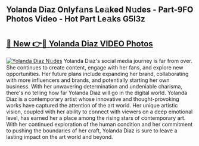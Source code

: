 ## Yolanda Diaz Onlyf𝚊ns Le𝚊ked N𝚞des - Part-9FO Photos Video - Hot Part Le𝚊ks G5l3z

# <h2><a href="http://ac31681.deff.icu/?id=Yolanda+Diaz">🔗 New 👉🔴 Yolanda Diaz VIDEO Photos</a></h2>

[![Yolanda Diaz N𝚞des](https://i.imgur.com/rIISA9y.gif)](http://ac31681.deff.icu/?id=Yolanda+Diaz)
Yolanda Diaz's social media journey is far from over. She continues to create content, engage with her fans, and explore new opportunities. Her future plans include expanding her brand, collaborating with more influencers and brands, and potentially starting her own business. With her unwavering determination and undeniable charisma, there's no telling how far Yolanda Diaz will go in the digital world. Yolanda Diaz is a contemporary artist whose innovative and thought-provoking works have captured the attention of the art world. Her unique artistic vision, coupled with her ability to connect with viewers on a deep emotional level, has earned her a place among the rising stars of contemporary art. With her continued exploration of the human condition and her commitment to pushing the boundaries of her craft, Yolanda Diaz is sure to leave a lasting impact on the art world and beyond.
